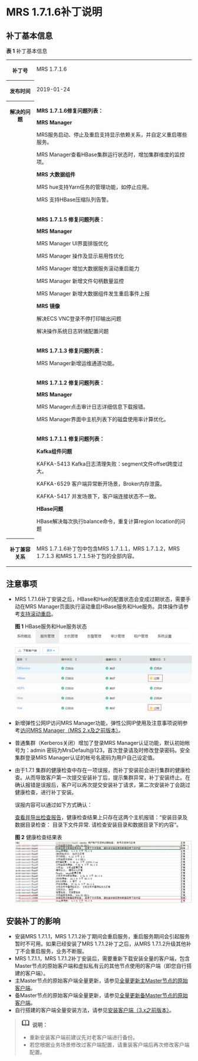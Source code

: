 # MRS 1.7.1.6补丁说明<a name="mrs_01_9012"></a>

## 补丁基本信息<a name="section918210179183"></a>

**表 1**  补丁基本信息

<a name="table884969161914"></a>
<table><tbody><tr id="row1285014971914"><th class="firstcol" valign="top" width="15%" id="mcps1.2.3.1.1"><p id="p132483032011"><a name="p132483032011"></a><a name="p132483032011"></a>补丁号</p>
</th>
<td class="cellrowborder" valign="top" width="85%" headers="mcps1.2.3.1.1 "><p id="p024815013203"><a name="p024815013203"></a><a name="p024815013203"></a>MRS 1.7.1.6</p>
</td>
</tr>
<tr id="row13850119191916"><th class="firstcol" valign="top" width="15%" id="mcps1.2.3.2.1"><p id="p524890182020"><a name="p524890182020"></a><a name="p524890182020"></a>发布时间</p>
</th>
<td class="cellrowborder" valign="top" width="85%" headers="mcps1.2.3.2.1 "><p id="p22491020204"><a name="p22491020204"></a><a name="p22491020204"></a>2019-01-24</p>
</td>
</tr>
<tr id="row15661112573315"><th class="firstcol" rowspan="5" valign="top" width="15%" id="mcps1.2.3.3.1"><p id="p112494082012"><a name="p112494082012"></a><a name="p112494082012"></a>解决的问题</p>
</th>
<td class="cellrowborder" valign="top" width="85%" headers="mcps1.2.3.3.1 "><p id="p1893411016419"><a name="p1893411016419"></a><a name="p1893411016419"></a><strong id="b14441152817392"><a name="b14441152817392"></a><a name="b14441152817392"></a>MRS 1.7.1.6修复问题列表：</strong></p>
<p id="p49342003419"><a name="p49342003419"></a><a name="p49342003419"></a><strong id="b129346019415"><a name="b129346019415"></a><a name="b129346019415"></a>MRS Manager</strong></p>
<p id="p49341201143"><a name="p49341201143"></a><a name="p49341201143"></a>MRS服务启动、停止及重启支持显示依赖关系，并自定义重启哪些服务。</p>
<p id="p6934908418"><a name="p6934908418"></a><a name="p6934908418"></a>MRS Manager查看HBase集群运行状态时，增加集群维度的监控项。</p>
<p id="p1093470748"><a name="p1093470748"></a><a name="p1093470748"></a><strong id="b19157121161811"><a name="b19157121161811"></a><a name="b19157121161811"></a>MRS 大数据组件</strong></p>
<p id="p5934906416"><a name="p5934906416"></a><a name="p5934906416"></a>MRS hue支持Yarn任务的管理功能，如停止应用。</p>
<p id="p15934190749"><a name="p15934190749"></a><a name="p15934190749"></a>MRS 支持HBase压缩队列告警。</p>
</td>
</tr>
<tr id="row1669315403315"><td class="cellrowborder" valign="top" headers="mcps1.2.3.3.1 "><p id="p182541425543"><a name="p182541425543"></a><a name="p182541425543"></a><strong id="b105041224203918"><a name="b105041224203918"></a><a name="b105041224203918"></a>MRS 1.7.1.5 修复问题列表：</strong></p>
<p id="p4254825848"><a name="p4254825848"></a><a name="p4254825848"></a><strong id="b72548257412"><a name="b72548257412"></a><a name="b72548257412"></a>MRS Manager</strong></p>
<p id="p125410251349"><a name="p125410251349"></a><a name="p125410251349"></a>MRS Manager UI界面排版优化</p>
<p id="p72541251047"><a name="p72541251047"></a><a name="p72541251047"></a>MRS Manager 操作及显示易用性优化</p>
<p id="p18254112517415"><a name="p18254112517415"></a><a name="p18254112517415"></a>MRS Manager 增加大数据服务滚动重启能力</p>
<p id="p142544251447"><a name="p142544251447"></a><a name="p142544251447"></a>MRS Manager 新增文件句柄数量监控</p>
<p id="p1625410257416"><a name="p1625410257416"></a><a name="p1625410257416"></a>MRS Manager 新增大数据组件发生重启事件上报</p>
<p id="p1725422513418"><a name="p1725422513418"></a><a name="p1725422513418"></a><strong id="b9254132518415"><a name="b9254132518415"></a><a name="b9254132518415"></a>MRS 镜像</strong></p>
<p id="p925510251247"><a name="p925510251247"></a><a name="p925510251247"></a>解决ECS VNC登录不停打印输出问题</p>
<p id="p1525522511418"><a name="p1525522511418"></a><a name="p1525522511418"></a>解决操作系统日志转储配置问题</p>
</td>
</tr>
<tr id="row871417448378"><td class="cellrowborder" valign="top" headers="mcps1.2.3.3.1 "><p id="p425520251643"><a name="p425520251643"></a><a name="p425520251643"></a><strong id="b10192157182414"><a name="b10192157182414"></a><a name="b10192157182414"></a>MRS 1.7.1.3 修复问题列表：</strong></p>
<p id="p783228153819"><a name="p783228153819"></a><a name="p783228153819"></a>MRS Manager新增运维通道功能。</p>
</td>
</tr>
<tr id="row326134219379"><td class="cellrowborder" valign="top" headers="mcps1.2.3.3.1 "><p id="p162556255413"><a name="p162556255413"></a><a name="p162556255413"></a><strong id="b118616122518"><a name="b118616122518"></a><a name="b118616122518"></a>MRS 1.7.1.2 修复问题列表：</strong></p>
<p id="p1925572514416"><a name="p1925572514416"></a><a name="p1925572514416"></a><strong id="b1325516251840"><a name="b1325516251840"></a><a name="b1325516251840"></a>MRS Manager</strong></p>
<p id="p1925514255415"><a name="p1925514255415"></a><a name="p1925514255415"></a>MRS Manager点击审计日志详细信息下载报错。</p>
<p id="p633681863810"><a name="p633681863810"></a><a name="p633681863810"></a>MRS Manager界面中主机列表下的磁盘使用率计算优化。</p>
</td>
</tr>
<tr id="row19430103563710"><td class="cellrowborder" valign="top" headers="mcps1.2.3.3.1 "><p id="p1925515251943"><a name="p1925515251943"></a><a name="p1925515251943"></a><strong id="b6538134492520"><a name="b6538134492520"></a><a name="b6538134492520"></a>MRS 1.7.1.1 修复问题列表：</strong></p>
<p id="p19255152510419"><a name="p19255152510419"></a><a name="p19255152510419"></a><strong id="b725502513410"><a name="b725502513410"></a><a name="b725502513410"></a>Kafka组件问题</strong></p>
<p id="p325513251341"><a name="p325513251341"></a><a name="p325513251341"></a>KAFKA-5413 Kafka日志清理失败：segment文件offset跨度过大。</p>
<p id="p5255325349"><a name="p5255325349"></a><a name="p5255325349"></a>KAFKA-6529 客户端异常断开场景，Broker内存泄露。</p>
<p id="p2255102513411"><a name="p2255102513411"></a><a name="p2255102513411"></a>KAFKA-5417 并发场景下，客户端连接状态不一致。</p>
<p id="p1225582515415"><a name="p1225582515415"></a><a name="p1225582515415"></a><strong id="b1825517258413"><a name="b1825517258413"></a><a name="b1825517258413"></a>HBase问题</strong></p>
<p id="p2255182516412"><a name="p2255182516412"></a><a name="p2255182516412"></a>HBase解决每次执行balance命令，重复计算region location的问题</p>
</td>
</tr>
<tr id="row17850997197"><th class="firstcol" valign="top" width="15%" id="mcps1.2.3.8.1"><p id="p32491008208"><a name="p32491008208"></a><a name="p32491008208"></a>补丁兼容关系</p>
</th>
<td class="cellrowborder" valign="top" width="85%" headers="mcps1.2.3.8.1 "><p id="p1432955315501"><a name="p1432955315501"></a><a name="p1432955315501"></a>MRS 1.7.1.6补丁包中包含MRS 1.7.1.1，MRS 1.7.1.2，MRS 1.7.1.3 和MRS 1.7.1.5补丁包的全部内容。</p>
</td>
</tr>
</tbody>
</table>

## 注意事项<a name="section1429338144017"></a>

-   MRS 1.7.1.6补丁安装之后，HBase和Hue的配置状态会变成过期状态，需要手动在MRS Manager页面执行滚动重启HBase服务和Hue服务。具体操作请参考[支持滚动重启](支持滚动重启.md)。

    **图 1**  HBase服务和Hue服务状态<a name="fig95753312814"></a>  
    ![](figures/HBase服务和Hue服务状态.jpg "HBase服务和Hue服务状态")

-   新增弹性公网IP访问MRS Manager功能，弹性公网IP使用及注意事项说明参考[访问MRS Manager（MRS 2.x及之前版本）](访问MRS-Manager（MRS-2-x及之前版本）.md)。
-   普通集群（Kerberos关闭）增加了登录MRS Manager认证功能，默认初始帐号为：admin 密码为MrsDefault@123，首次登录请及时修改登录密码。安全集群登录MRS Manager认证的帐号名密码为用户自己设定值。
-   由于1.7.1 集群的健康检查中存在一项误报，而补丁安装前会进行集群的健康检查。从而导致客户第一次提交安装补丁后，提示集群异常，补丁安装终止。在确认报错是误报后，客户可以再次提交安装补丁请求，第二次安装补丁会跳过健康检查，进行补丁安装。

    误报内容可以通过如下方式确认：

    [查看并导出检查报告](查看并导出检查报告.md)，健康检查结果上只存在这两个主机报错：“安装目录及数据目录检查： 目录下文件异常. 请检查安装目录和数据目录下的内容“。

    **图 2**  健康检查结果表<a name="fig033313431914"></a>  
    ![](figures/健康检查结果表.png "健康检查结果表")


## 安装补丁的影响<a name="section14929154819188"></a>

-   安装MRS 1.7.1.1，MRS 1.7.1.2补丁期间会重启服务，重启服务期间会引起服务暂时不可用。如果已经安装了MRS 1.7.1.2补丁之后，从MRS 1.7.1.2升级其他补丁不会重启服务，业务不断服。
-   MRS 1.7.1.1，MRS 1.7.1.2补丁安装后，需要重新下载安装全量的客户端，包含Master节点的原始客户端和虚拟私有云的其他节点使用的客户端（即您自行搭建的客户端）。
-   主Master节点的原始客户端全量更新，请参见[全量更新主Master节点的原始客户端](更新客户端（3-x之前版本）.md#section92959464575)。
-   备Master节点的原始客户端全量更新，请参见[全量更新备Master节点的原始客户端](更新客户端（3-x之前版本）.md#section1129715468573)。
-   自行搭建的客户端全量安装方法，请参见[安装客户端（3.x之前版本）](安装客户端（3-x之前版本）.md)。

>![](public_sys-resources/icon-note.gif) **说明：** 
>-   重新安装客户端前建议先对老客户端进行备份。
>-   若您根据业务场景修改过客户端配置，请重装客户端后再次修改客户端配置。

